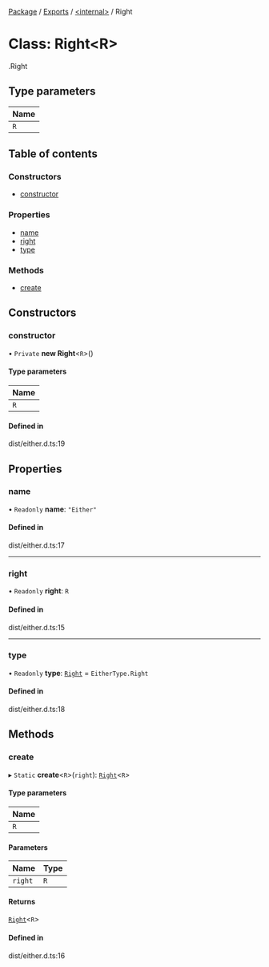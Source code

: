 [Package](../README.md) / [Exports](../modules.md) / [<internal\>](../modules/internal_.md) / Right

# Class: Right<R\>

[<internal>](../modules/internal_.md).Right

## Type parameters

| Name |
| :------ |
| `R` |

## Table of contents

### Constructors

- [constructor](internal_.Right.md#constructor)

### Properties

- [name](internal_.Right.md#name)
- [right](internal_.Right.md#right)
- [type](internal_.Right.md#type)

### Methods

- [create](internal_.Right.md#create)

## Constructors

### constructor

• `Private` **new Right**<`R`\>()

#### Type parameters

| Name |
| :------ |
| `R` |

#### Defined in

dist/either.d.ts:19

## Properties

### name

• `Readonly` **name**: ``"Either"``

#### Defined in

dist/either.d.ts:17

___

### right

• `Readonly` **right**: `R`

#### Defined in

dist/either.d.ts:15

___

### type

• `Readonly` **type**: [`Right`](../modules/internal_.md#right) = `EitherType.Right`

#### Defined in

dist/either.d.ts:18

## Methods

### create

▸ `Static` **create**<`R`\>(`right`): [`Right`](internal_.Right.md)<`R`\>

#### Type parameters

| Name |
| :------ |
| `R` |

#### Parameters

| Name | Type |
| :------ | :------ |
| `right` | `R` |

#### Returns

[`Right`](internal_.Right.md)<`R`\>

#### Defined in

dist/either.d.ts:16
